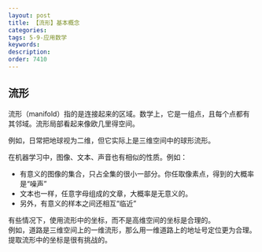 ```yaml
---
layout: post
title: 【流形】基本概念
categories:
tags: 5-9-应用数学
keywords:
description:
order: 7410
---
```


## 流形
流形（manifold）指的是连接起来的区域。数学上，它是一组点，且每个点都有其邻域。流形局部看起来像欧几里得空间。  

例如，日常把地球视为二维，但它实际上是三维空间中的球形流形。

在机器学习中，图像、文本、声音也有相似的性质。例如：
- 有意义的图像的集合，只占全集的很小一部分。你任取像素点，得到的大概率是“噪声”
- 文本也一样，任意字母组成的文章，大概率是无意义的。
- 另外，有意义的样本之间还相互“临近”

有些情况下，使用流形中的坐标，而不是高维空间的坐标是合理的。  
例如，道路是三维空间上的一维流形，那么用一维道路上的地址号定位更为合理。  
提取流形中的坐标是很有挑战的。
